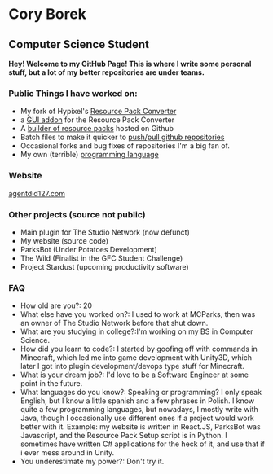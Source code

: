 # Cory Borek

## Computer Science Student

**Hey! Welcome to my GitHub Page! This is where I write some personal stuff, but a lot of my better repositories are under teams.**

### Public Things I have worked on:
 - My fork of Hypixel's [Resource Pack Converter](https://github.com/agentdid127/ResourcePackConverter)
 - a [GUI addon](https://github.com/agentdid127/RPC-GUI) for the Resource Pack Converter
 - A [builder of resource packs](https://github.com/CoryBorek/resource-pack-setup) hosted on Github
 - Batch files to make it quicker to [push/pull github repositories](https://github.com/CoryBorek/EasyPush-Pull)
 - Occasional forks and bug fixes of repositories I'm a big fan of.
 - My own (terrible) [programming language](https://github.com/CoryBorek/CBScript)
 
 ### Website
 [agentdid127.com](https://www.agentdid127.com/)
 
 ### Other projects (source not public)
 - Main plugin for The Studio Network (now defunct)
 - My website (source code)
 - ParksBot (Under Potatoes Development)
 - The Wild (Finalist in the GFC Student Challenge)
 - Project Stardust (upcoming productivity software)
 
 ### FAQ
 - How old are you?: 20
 - What else have you worked on?: I used to work at MCParks, then was an owner of The Studio Network before that shut down.
 - What are you studying in college?:I'm working on my BS in Computer Science.
 - How did you learn to code?: I started by goofing off with commands in Minecraft, which led me into game development with Unity3D, which later I got into plugin development/devops type stuff for Minecraft.
 - What is your dream job?: I'd love to be a Software Engineer at some point in the future.
 - What languages do you know?: Speaking or programming? I only speak English, but I know a little spanish and a few phrases in Polish. I know quite a few programming languages, but nowadays, I mostly write with Java, though I occasionally use different ones if a project would work better with it. Example: my website is written in React.JS, ParksBot was Javascript, and the Resource Pack Setup script is in Python. I sometimes have written C# applications for the heck of it, and use that if i ever mess around in Unity.
 - You underestimate my power?: Don't try it.

